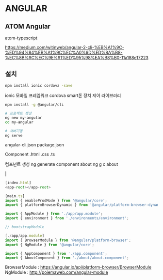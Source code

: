# ANGULAR

## ATOM Angular

atom-typescript

<https://medium.com/witinweb/angular-2-cli-%EB%A1%9C-%ED%94%84%EB%A1%9C%EC%A0%9D%ED%8A%B8-%EC%8B%9C%EC%9E%91%ED%95%98%EA%B8%B0-11a188e17223>

## 설치

```bash
npm install ionic cordova -save
```

ionic 모바일 프레임워크
cordova smart폰 장치 제어 라이브러리

```bash
npm install -g @angular/cli

# 프로젝트 생성
ng new my-angular
cd my-angular

# 서버기동
ng serve
```

angular-cli.json
package.json

Component
.html .css .ts

컴포넌트 생성
ng generate component about
ng g c about

|

```js
[index.html]
<app-root></app-root>
```

```js
[main.ts]
import { enableProdMode } from '@angular/core';
import { platformBrowserDynamic } from '@angular/platform-browser-dynamic';

import { AppModule } from './app/app.module';
import { environment } from './environments/environment';

// bootstrapModule
```

```js
[./app/app.module]
import { BrowserModule } from '@angular/platform-browser';
import { NgModule } from '@angular/core';

import { AppComponent } from './app.component';
import { AboutComponent } from './about/about.component';
```

BrowserModule : <https://angular.io/api/platform-browser/BrowserModule>
NgModule : <http://poiemaweb.com/angular-module>